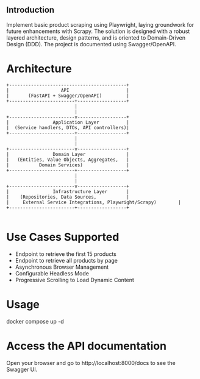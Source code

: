 ## Introduction
Implement basic product scraping using Playwright, laying groundwork for future enhancements with Scrapy. The solution is designed with a robust layered architecture, design patterns, and is oriented to Domain-Driven Design (DDD). The project is documented using Swagger/OpenAPI.



# Architecture 

```
+-------------------------------------------+
|                   API                     |
|       (FastAPI + Swagger/OpenAPI)         |
+------------------------+------------------+
                         |
                         |
+------------------------v------------------+
|                Application Layer          |
|  (Service handlers, DTOs, API controllers)|
+------------------------+------------------+
                         |
                         |
+------------------------v------------------+
|                Domain Layer               |
|   (Entities, Value Objects, Aggregates,   |
|           Domain Services)                |
+------------------------+------------------+
                         |
                         |
+------------------------v------------------+
|                Infrastructure Layer       |
|    (Repositories, Data Sources,           |
|     External Service Integrations, Playwright/Scrapy)        |
+------------------------+------------------+
                         
```



# Use Cases Supported

- Endpoint to retrieve the first 15 products
- Endpoint to retrieve all products by page 
- Asynchronous Browser Management
- Configurable Headless Mode 
- Progressive Scrolling to Load Dynamic Content



# Usage
docker compose up -d


# Access the API documentation
Open your browser and go to http://localhost:8000/docs to see the Swagger UI.
